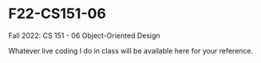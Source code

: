 # F22-CS151-06
Fall 2022: CS 151 - 06 Object-Oriented Design

Whatever live coding I do in class will be available here for your reference.
